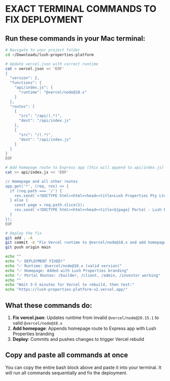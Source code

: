 # EXACT TERMINAL COMMANDS TO FIX DEPLOYMENT

## Run these commands in your Mac terminal:

```bash
# Navigate to your project folder
cd ~/Downloads/lush-properties-platform

# Update vercel.json with correct runtime
cat > vercel.json << 'EOF'
{
  "version": 2,
  "functions": {
    "api/index.js": {
      "runtime": "@vercel/node@18.x"
    }
  },
  "routes": [
    {
      "src": "/api/(.*)",
      "dest": "/api/index.js"
    },
    {
      "src": "/(.*)",
      "dest": "/api/index.js"
    }
  ]
}
EOF

# Add homepage route to Express app (this will append to api/index.js)
cat >> api/index.js << 'EOF'

// Homepage and all other routes
app.get('*', (req, res) => {
  if (req.path === '/') {
    res.send(`<!DOCTYPE html><html><head><title>Lush Properties Pty Ltd</title><style>body{background:#007144;color:white;text-align:center;padding:50px;font-family:Arial}h1{color:#FFD700}a{color:#FFD700;margin:10px;padding:12px 24px;border:2px solid #FFD700;border-radius:8px;text-decoration:none;display:inline-block}a:hover{background:#FFD700;color:#007144}</style></head><body><h1>🏘️ Lush Properties Pty Ltd</h1><p>Premium Property Investment Management Platform</p><div><a href="/builder">Builder Portal</a><a href="/client">Client Dashboard</a><a href="/admin">Admin Panel</a><a href="/investor">Investor Portal</a></div><div style="margin-top:40px;color:#90EE90">✅ System Deployed Successfully</div></body></html>`);
  } else {
    const page = req.path.slice(1);
    res.send(`<!DOCTYPE html><html><head><title>${page} Portal - Lush Properties</title><style>body{background:#007144;color:white;text-align:center;padding:50px;font-family:Arial}h1{color:#FFD700}a{color:#FFD700;padding:12px 24px;border:2px solid #FFD700;border-radius:8px;text-decoration:none}a:hover{background:#FFD700;color:#007144}</style></head><body><h1>🏢 ${page} Portal</h1><p>Welcome to your dashboard</p><a href="/">← Back to Home</a></body></html>`);
  }
});
EOF

# Deploy the fix
git add . -A
git commit -m "Fix Vercel runtime to @vercel/node@18.x and add homepage - $(date)"
git push origin main

echo ""
echo "✅ DEPLOYMENT FIXED!"
echo "✅ Runtime: @vercel/node@18.x (valid version)"
echo "✅ Homepage: Added with Lush Properties branding"
echo "✅ Portal Routes: /builder, /client, /admin, /investor working"
echo ""
echo "Wait 3-5 minutes for Vercel to rebuild, then test:"
echo "https://lush-properties-platform-v2.vercel.app/"
```

## What these commands do:
1. **Fix vercel.json**: Updates runtime from invalid `@vercel/node@20.15.1` to valid `@vercel/node@18.x`
2. **Add homepage**: Appends homepage route to Express app with Lush Properties branding
3. **Deploy**: Commits and pushes changes to trigger Vercel rebuild

## Copy and paste all commands at once
You can copy the entire bash block above and paste it into your terminal. It will run all commands sequentially and fix the deployment.